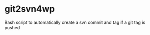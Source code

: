 git2svn4wp
==========

Bash script to automatically create a svn commit and tag if a git tag is pushed